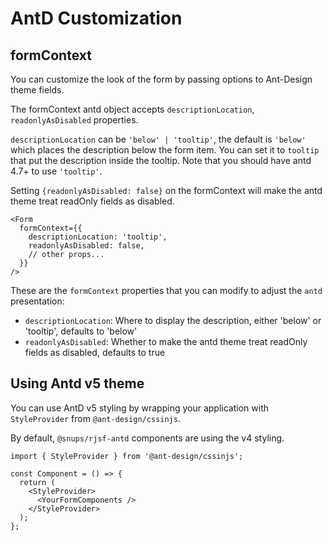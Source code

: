 # AntD Customization

## formContext

You can customize the look of the form by passing options to Ant-Design theme fields.

The formContext antd object accepts `descriptionLocation`, `readonlyAsDisabled` properties.

`descriptionLocation` can be `'below' | 'tooltip'`, the default is `'below'` which places the description below the form item.
You can set it to `tooltip` that put the description inside the tooltip.
Note that you should have antd 4.7+ to use `'tooltip'`.

Setting `{readonlyAsDisabled: false}` on the formContext will make the antd theme treat readOnly fields as disabled.

```tsx
<Form
  formContext={{
    descriptionLocation: 'tooltip',
    readonlyAsDisabled: false,
    // other props...
  }}
/>
```

These are the `formContext` properties that you can modify to adjust the `antd` presentation:

- `descriptionLocation`: Where to display the description, either 'below' or 'tooltip', defaults to 'below'
- `readonlyAsDisabled`: Whether to make the antd theme treat readOnly fields as disabled, defaults to true

## Using Antd v5 theme

You can use AntD v5 styling by wrapping your application with `StyleProvider` from `@ant-design/cssinjs`.

By default, `@snups/rjsf-antd` components are using the v4 styling.

```tsx
import { StyleProvider } from '@ant-design/cssinjs';

const Component = () => {
  return (
    <StyleProvider>
      <YourFormComponents />
    </StyleProvider>
  );
};
```
